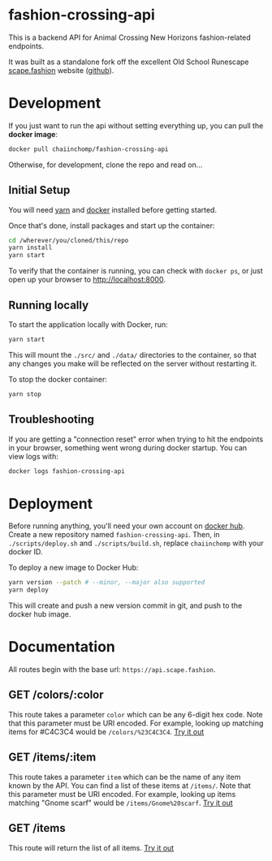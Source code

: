 # fashion-crossing-api

This is a backend API for Animal Crossing New Horizons fashion-related endpoints.

It was built as a standalone fork off the excellent Old School Runescape [scape.fashion](https://scape.fashion) website ([github](https://github.com/ncpierson/fashionscape-api)).

# Development

If you just want to run the api without setting everything up, you can pull the **docker image**:

```bash
docker pull chaiinchomp/fashion-crossing-api
```

Otherwise, for development, clone the repo and read on...

## Initial Setup

You will need [yarn](https://yarnpkg.com/getting-started/install) and [docker](https://www.docker.com/get-started) installed before getting started.

Once that's done, install packages and start up the container:

```bash
cd /wherever/you/cloned/this/repo
yarn install
yarn start
```

To verify that the container is running, you can check with `docker ps`, or just open up your browser to [http://localhost:8000](http://localhost:8000).

## Running locally

To start the application locally with Docker, run:

```bash
yarn start
```

This will mount the `./src/` and `./data/` directories to the container, so that any changes you make will be reflected
on the server without restarting it.

To stop the docker container:

```bash
yarn stop
```

## Troubleshooting

If you are getting a "connection reset" error when trying to hit the endpoints in your browser, something went wrong during docker startup. You can view logs with:

```bash
docker logs fashion-crossing-api
```

# Deployment

Before running anything, you'll need your own account on [docker hub](https://hub.docker.com). Create a new repository named `fashion-crossing-api`. Then, in `./scripts/deploy.sh` and `./scripts/build.sh`, replace `chaiinchomp` with your docker ID.

To deploy a new image to Docker Hub:

```bash
yarn version --patch # --minor, --major also supported
yarn deploy
```

This will create and push a new version commit in git, and push to the docker hub image.

# Documentation

All routes begin with the base url: `https://api.scape.fashion`.

## GET /colors/:color

This route takes a parameter `color` which can be any 6-digit hex code. Note that this parameter must be URI encoded. For example, looking up matching items for #C4C3C4 would be `/colors/%23C4C3C4`. [Try it out](https://api.scape.fashion/colors/%23C3C4C3)

## GET /items/:item

This route takes a parameter `item` which can be the name of any item known by the API. You can find a list of these items at `/items/`. Note that this parameter must be URI encoded. For example, looking up items matching "Gnome scarf" would be `/items/Gnome%20scarf`. [Try it out](https://api.scape.fashion/items/Gnome%20scarf)

## GET /items

This route will return the list of all items. [Try it out](https://api.scape.fashion/items)
